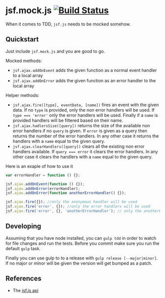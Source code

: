 # jsf.mock.js [![Build Status](https://travis-ci.org/valotas/jsf.mock.js.svg?branch=master)](https://travis-ci.org/valotas/jsf.mock.js)

When it comes to TDD, `jsf.js` needs to be mocked somehow.

## Quickstart

Just include `jsf.mock.js` and you are good to go.

Mocked methods:

- `jsf.ajax.addOnEvent` adds the given function as a normal event handler to a local array
- `jsf.ajax.addOnError` adds the given function as an error handler to the local array

Helper methods:

- `jsf.ajax.fire([type], eventData, [name])` fires an event with the given data. If no `type` is provided, only the non error handlers will be used. If `type === 'error'` only the error handlers will be used. Finally if a `name` is provided handlers will be filtered based on their name.
- `jsf.ajax.hadlersSize([query])` returns the size of the available non error handlers if no `query` is given. If `error` is given as a query then returns the number of the error handlers. In any other case it returns the handlers with a `name` equal to the given query. 
- `jsf.ajax.clearHandlers([query])` clears all the existing non error handlers available. If `query === error` it clears the error handlers. In any other case it clears the handlers with a `name` equal to the given query.

Here is an exaple of how to use it

```js
var errorHandler = function () {};

jsf.ajax.addOnEvent(function () {});
jsf.ajax.addOnError(errorHandler);
jsf.ajax.addOnError(function anotherErrorHandler() {});

jsf.ajax.fire({}); //only the anonymous handler will be used
jsf.ajax.fire('error', {}); //only the error handlers will be used
jsf.ajax.fire('error', {}, 'anotherErrorHandler'); // only the anotherErrorHandler will be used
```

## Developing

Assuming that you have node installed, you can `gulp tdd` in order to watch for file changes and run the tests. Before you commit make sure you run the default `gulp` task.

Finally you can use gulp to to a release with `gulp release [--major|minor]`. If no major or minor will be given the version will get bumped as a patch.

## References
- The [jsf.js api][jsf-js-doc]

[jsf-js-doc]: https://javaserverfaces.java.net/docs/2.0/jsdocs/symbols/jsf.ajax.html
